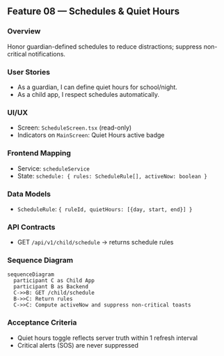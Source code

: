 ## Feature 08 — Schedules & Quiet Hours

### Overview
Honor guardian-defined schedules to reduce distractions; suppress non-critical notifications.

### User Stories
- As a guardian, I can define quiet hours for school/night.
- As a child app, I respect schedules automatically.

### UI/UX
- Screen: `ScheduleScreen.tsx` (read-only)
- Indicators on `MainScreen`: Quiet Hours active badge

### Frontend Mapping
- Service: `scheduleService`
- State: `schedule: { rules: ScheduleRule[], activeNow: boolean }`

### Data Models
- `ScheduleRule`: `{ ruleId, quietHours: [{day, start, end}] }`

### API Contracts
- GET `/api/v1/child/schedule` -> returns schedule rules

### Sequence Diagram
```mermaid
sequenceDiagram
  participant C as Child App
  participant B as Backend
  C->>B: GET /child/schedule
  B->>C: Return rules
  C->>C: Compute activeNow and suppress non-critical toasts
```

### Acceptance Criteria
- Quiet hours toggle reflects server truth within 1 refresh interval
- Critical alerts (SOS) are never suppressed
